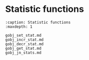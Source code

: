 # Statistic functions

```{toctree}
:caption: Statistic functions
:maxdepth: 1

gobj_set_stat.md
gobj_incr_stat.md
gobj_decr_stat.md
gobj_get_stat.md
gobj_jn_stats.md


```
